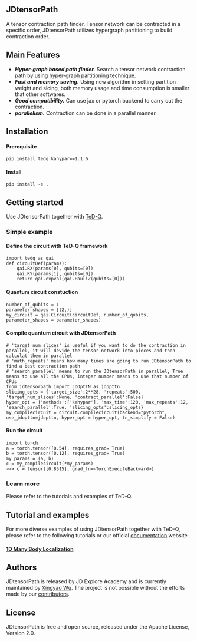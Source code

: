 ## JDtensorPath
A tensor contraction path finder. Tensor network can be contracted in a specific order, JDtensorPath utilizes hypergraph partitioning to build contraction order. 

## Main Features
* ***Hyper-graph based path finder.*** Search a tensor network contraction path by using hyper-graph partitioning technique.
* ***Fast and memory saving.*** Using new algorithm in setting partition weight and slcing, both memory usage and time consumption is smaller that other softwares.
* ***Good compatibility.*** Can use jax or pytorch backend to carry out the contraction.
* ***parallelism.*** Contraction can be done in a parallel manner.

## Installation
#### Prerequisite
```
pip install tedq kahypar==1.1.6
```
#### Install
```
pip install -e .
```

## Getting started
Use JDtensorPath together with [TeD-Q](https://github.com/JDEA-Quantum-Lab/TeD-Q).
### Simple example
#### Define the circuit with TeD-Q framework
```
import tedq as qai
def circuitDef(params):
    qai.RX(params[0], qubits=[0])
    qai.RY(params[1], qubits=[0])
    return qai.expval(qai.PauliZ(qubits=[0]))
```
#### Quantum circuit constuction
```
number_of_qubits = 1
parameter_shapes = [(2,)]
my_circuit = qai.Circuit(circuitDef, number_of_qubits, parameter_shapes = parameter_shapes)
```
#### Compile quantum circuit with JDtensorPath
```
# 'target_num_slices' is useful if you want to do the contraction in parallel, it will devide the tensor network into pieces and then calculat them in parallel
# 'math_repeats' means how many times are going to run JDtensorPath to find a best contraction path
# 'search_parallel' means to run the JDtensorPath in parallel, True means to use all the CPUs, integer number means to use that number of CPUs
from jdtensorpath import JDOptTN as jdopttn
slicing_opts = {'target_size':2**28, 'repeats':500, 'target_num_slices':None, 'contract_parallel':False}
hyper_opt = {'methods':['kahypar'], 'max_time':120, 'max_repeats':12, 'search_parallel':True, 'slicing_opts':slicing_opts}
my_compilecircuit = circuit.compilecircuit(backend="pytorch", use_jdopttn=jdopttn, hyper_opt = hyper_opt, tn_simplify = False)
```
#### Run the circuit
```
import torch
a = torch.tensor([0.54], requires_grad= True)
b = torch.tensor([0.12], requires_grad= True)
my_params = (a, b)
c = my_compilecircuit(*my_params)
>>> c = tensor([0.8515], grad_fn=<TorchExecuteBackward>)
```
### Learn more
Please refer to the tutorials and examples of TeD-Q.

## Tutorial and examples
For more diverse examples of using JDtensorPath together with TeD-Q, please refer to the following tutorials or our official [documentation](https://tedq.readthedocs.io) website.
#### [1D Many Body Localization](/examples/Many_body_Localization_1D.ipynb)

## Authors
JDtensorPath is released by JD Explore Academy and is currently maintained by [Xingyao Wu](https://github.com/xywu1990). The project is not possible without the efforts made by our [contributors](https://github.com/JDEA-Quantum-Lab/jd-tensor-path/graphs/contributors).

## License
JDtensorPath is free and open source, released under the Apache License, Version 2.0.
